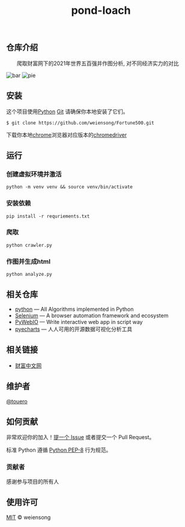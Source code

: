 <h1 align="center">pond-loach</h1>

<p align="center">
<img src="https://img.shields.io/badge/python_-%3E%3D3.8-green" alt=""> <img src="https://img.shields.io/badge/license_-MIT-green" alt=""> <img src="https://img.shields.io/badge/selenium-blue" alt=""> <img src="https://img.shields.io/badge/pyecharts-blue" alt="">  <img src="https://img.shields.io/badge/pywebio-blue" alt=""> 
</p>

## 仓库介绍

&emsp;&emsp;爬取财富网下的2021年世界五百强并作图分析, 对不同经济实力的对比

![bar](https://github.com/weiensong/pond-loach/blob/master/images/bar.png)
![pie](https://github.com/weiensong/pond-loach/blob/master/images/pie.png)

## 安装

这个项目使用[Python](https://www.python.org/) [Git](https://git-scm.com/) 请确保你本地安装了它们。

```shell
$ git clone https://github.com/weiensong/Fortune500.git
```
下载你本地[chrome](chrome://version/)浏览器对应版本的[chromedriver](https://googlechromelabs.github.io/chrome-for-testing/known-good-versions-with-downloads.json)

## 运行
### 创建虚拟环境并激活
```shell
python -m venv venv && source venv/bin/activate
```
### 安装依赖
```shell
pip install -r requriements.txt
```
### 爬取
```shell
python crawler.py
```
### 作图并生成html
```shell
python analyze.py
```

## 相关仓库

- [python](https://github.com/TheAlgorithms/Python) — All Algorithms implemented in Python
- [Selenium](https://github.com/SeleniumHQ/selenium) — A browser automation framework and ecosystem
- [PyWebIO](https://github.com/pywebio/PyWebIO) — Write interactive web app in script way
- [pyecharts](https://github.com/pyecharts/pyecharts) — 人人可用的开源数据可视化分析工具



## 相关链接
- [财富中文网](https://www.fortunechina.com/fortune500/c/2021-08/02/content_394571.htm)

## 维护者
[@touero](https://github.com/touero)


## 如何贡献
非常欢迎你的加入！[提一个 Issue](https://github.com/weiensong/Fortune500/issues) 或者提交一个 Pull Request。

标准 Python 遵循 [Python PEP-8](https://peps.python.org/pep-0008/) 行为规范。

### 贡献者

感谢参与项目的所有人



## 使用许可

[MIT](https://github.com/weiensong/pond-loach) © weiensong

